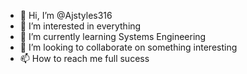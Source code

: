 - 👋 Hi, I’m @Ajstyles316
- 👀 I’m interested in everything
- 🌱 I’m currently learning Systems Engineering
- 💞️ I’m looking to collaborate on something interesting
- 📫 How to reach me full sucess

<!---
Ajstyles316/Ajstyles316 is a ✨ special ✨ repository because its `README.md` (this file) appears on your GitHub profile.
You can click the Preview link to take a look at your changes.
--->
